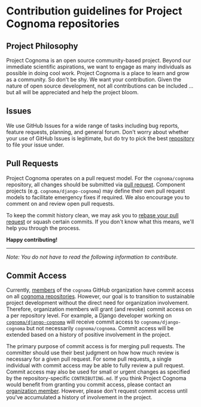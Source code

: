 # Contribution guidelines for Project Cognoma repositories

## Project Philosophy

Project Cognoma is an open source community-based project. Beyond our immediate scientific aspirations, we want to engage as many individuals as possible in doing cool work. Project Cognoma is a place to learn and grow as a community. So don't be shy. We want your contribution. Given the nature of open source development, not all contributions can be included … but all will be appreciated and help the project bloom.

## Issues

We use GitHub Issues for a wide range of tasks including bug reports, feature requests, planning, and general forum. Don't worry about whether your use of GitHub Issues is legitimate, but do try to pick the best [repository](https://github.com/cognoma "Repositories of the Cognoma Organization") to file your issue under.

## Pull Requests

Project Cognoma operates on a pull request model. For the `cognoma/cognoma` repository, all changes should be submitted via [pull request](https://help.github.com/articles/using-pull-requests/ "GitHub · Using pull requests"). Component projects (e.g. `cognoma/django-cognoma`) may define their own pull request models to facilitate emergency fixes if required. We also encourage you to comment on and review open pull requests.

To keep the commit history clean, we may ask you to [rebase your pull request](https://github.com/edx/edx-platform/wiki/How-to-Rebase-a-Pull-Request "How to Rebase a Pull Request") or squash certain commits. If you don't know what this means, we'll help you through the process.

**Happy contributing!**

***

_Note: You do not have to read the following information to contribute._

## Commit Access

Currently, [members](https://github.com/orgs/cognoma/people "Cognoma People") of the `cognoma` GitHub organization have commit access on all [cognoma repositories](https://github.com/cognoma). However, our goal is to transition to sustainable project development without the direct need for organization involvement. Therefore, organization members will grant (and revoke) commit access on a per repository level. For example, a Django developer working on [`cognoma/django-cognoma`](https://github.com/cognoma/django-cognoma) will receive commit access to `cognoma/django-cognoma` but not necessarily `cognoma/cognoma`. Commit access will be extended based on a history of positive involvement in the project.

The primary purpose of commit access is for merging pull requests. The committer should use their best judgment on how how much review is necessary for a given pull request. For some pull requests, a single individual with commit access may be able to fully review a pull request. Commit access may also be used for small or urgent changes as specified by the repository-specific `CONTRIBUTING.md`. If you think Project Cognoma would benefit from granting you commit access, please contact an [organization member](https://github.com/orgs/cognoma/people "Cognoma People"). However, please don't request commit access until you've accumulated a history of involvement in the project.
